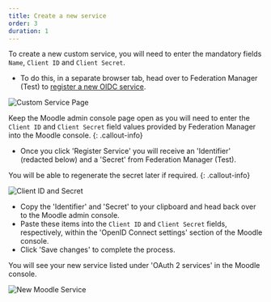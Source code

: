 ```yaml
---
title: Create a new service
order: 3
duration: 1
---
```


To create a new custom service, you will need to enter the mandatory fields `Name`, `Client ID` and `Client Secret`.

* To do this, in a separate browser tab, head over to Federation Manager (Test) to [register a new OIDC service](https://manager.test.aaf.edu.au/oidc/clients/new).

![Custom Service Page](/assets/images/set-up-moodle-via-aaf-authn/custom-service-page.png)

Keep the Moodle admin console page open as you will need to enter the `Client ID` and `Client Secret` field values provided by Federation Manager into the Moodle console.
{: .callout-info}

* Once you click 'Register Service' you will receive an 'Identifier' (redacted below) and a 'Secret' from Federation Manager (Test).

You will be able to regenerate the secret later if required.
{: .callout-info}

![Client ID and Secret](/assets/images/set-up-moodle-via-aaf-authn/register-moodle-service.png)

* Copy the 'Identifier' and 'Secret' to your clipboard and head back over to the Moodle admin console.
* Paste these items into the `Client ID` and `Client Secret` fields, respectively, within the 'OpenID Connect settings' section of the Moodle console.
* Click 'Save changes' to complete the process.

You will see your new service listed under 'OAuth 2 services' in the Moodle console.

![New Moodle Service](/assets/images/set-up-moodle-via-aaf-authn/new-moodle-oauth-service.png)
